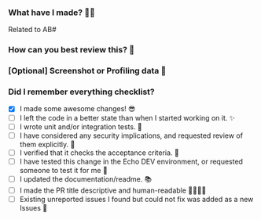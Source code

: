 <!-- markdownlint-disable MD041 -->
<!-- Helper comments to guide you in filling the pull request.
     Feel free to delete the comments when you are filling out the template, or leave them as they will not be visible.
     If this is your first contribution: Consider reading CONTRIBUTING.md to understand the expectations of a pull-request. 📃
-->
### What have I made? 👩‍💻

<!-- REMINDER: The rvmsharp repo is Public! The Pull-Request MUST NOT contain any Equinor Internal information. -->

<!-- Short description of your feature / fix.
Example: Adds a faster way to parse RVM files, using a memory layout improvement for 10x better read performance. This will make parsing faster, and enable runtime parsing in client code.
-->

<!-- Link to the issue you are working on. The format is #GitHubIssueId OR AB#DevOpsBoardsId -->
Related to AB#

### How can you best review this? 🧐

<!-- A short description of how this should be reviewed, to help the reviewer better understand the code.
Example: This feature can be verified working as expected by observing the runtime lowered from 100 to 10 seconds on the Huldra Dataset.
         I also need a code review. I have self-commented in the review with some areas I would like to discuss if I could do this differently.
-->

### [Optional] Screenshot or Profiling data 🤳 <!-- Adjust title, or remove this section if unused -->

<!-- Screenshots and gifs can be useful to understand how a feature should look or work.
Tip: Use `Windows-Shift-S` to take a quick screenshot, and press `Ctrl-V` to auto embed the image.
-->

### Did I remember everything checklist?
<!-- If any task is not applicable, just check it or strikethrough like this ~~This text will be strikethroughed~~  -->
<!-- If anything wont be checked, consider writing why in a sub-point
How to bulletpoints:
* [ ] I wrote some awesome code! 😎
  * There is no code :(
-->

* [x] I made some awesome changes! 😎
* [ ] I left the code in a better state than when I started working on it. ✨
* [ ] I wrote unit and/or integration tests. 👾
* [ ] I have considered any security implications, and requested review of them explicitly. 🔐
* [ ] I verified that it checks the acceptance criteria. 📜
* [ ] I have tested this change in the Echo DEV environment, or requested someone to test it for me 🚀
* [ ] I updated the documentation/readme. 📚
* [ ] I made the PR title descriptive and human-readable 👨‍👩‍👦‍👦
* [ ] Existing unreported issues I found but could not fix was added as a new Issues 🚧

<!-- Metadata:
      The most updated source of this template is found in https://github.com/equinor/Echo/blob/master/docs/github.md#pull-request-templates
-->
